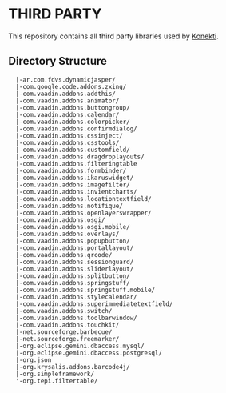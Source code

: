 THIRD PARTY
=======

This repository contains all third party libraries used by [Konekti](http://www.thingtrack.com/).

Directory Structure
-------------------

	  |-ar.com.fdvs.dynamicjasper/
	  |-com.google.code.addons.zxing/
	  |-com.vaadin.addons.addthis/
	  |-com.vaadin.addons.animator/
	  |-com.vaadin.addons.buttongroup/
	  |-com.vaadin.addons.calendar/
	  |-com.vaadin.addons.colorpicker/
	  |-com.vaadin.addons.confirmdialog/
	  |-com.vaadin.addons.cssinject/
	  |-com.vaadin.addons.csstools/
	  |-com.vaadin.addons.customfield/
	  |-com.vaadin.addons.dragdroplayouts/
	  |-com.vaadin.addons.filteringtable
	  |-com.vaadin.addons.formbinder/
	  |-com.vaadin.addons.ikaruswidget/
	  |-com.vaadin.addons.imagefilter/
	  |-com.vaadin.addons.invientcharts/
	  |-com.vaadin.addons.locationtextfield/
	  |-com.vaadin.addons.notifique/
	  |-com.vaadin.addons.openlayerswrapper/
	  |-com.vaadin.addons.osgi/
	  |-com.vaadin.addons.osgi.mobile/
	  |-com.vaadin.addons.overlays/
	  |-com.vaadin.addons.popupbutton/
	  |-com.vaadin.addons.portallayout/
	  |-com.vaadin.addons.qrcode/
	  |-com.vaadin.addons.sessionguard/
	  |-com.vaadin.addons.sliderlayout/
	  |-com.vaadin.addons.splitbutton/
	  |-com.vaadin.addons.springstuff/
	  |-com.vaadin.addons.springstuff.mobile/
	  |-com.vaadin.addons.stylecalendar/
	  |-com.vaadin.addons.superimmediatetextfield/
	  |-com.vaadin.addons.switch/
	  |-com.vaadin.addons.toolbarwindow/
	  |-com.vaadin.addons.touchkit/
	  |-net.sourceforge.barbecue/
	  |-net.sourceforge.freemarker/
	  |-org.eclipse.gemini.dbaccess.mysql/
	  |-org.eclipse.gemini.dbaccess.postgresql/
	  |-org.json
	  |-org.krysalis.addons.barcode4j/
	  |-org.simpleframework/
	  '-org.tepi.filtertable/


	  